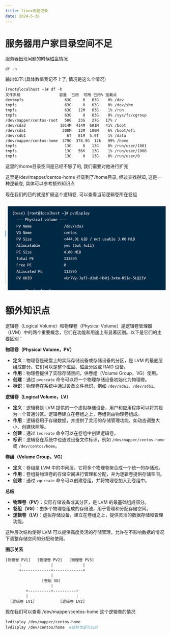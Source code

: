 ```yaml
---
title: linux问题记录
date: 2024-5-30
---
```


# 服务器用户家目录空间不足

服务器出现问题的时候磁盘情况

```
df -h
```

输出如下:(具体数值我记不上了, 情况是这么个情况)

```
[root@localhost ~]# df -h
文件系统                 容量  已用  可用 已用% 挂载点
devtmpfs                  63G     0   63G    0% /dev
tmpfs                     63G     0   63G    0% /dev/shm
tmpfs                     63G   12M   63G    1% /run
tmpfs                     63G     0   63G    0% /sys/fs/cgroup
/dev/mapper/centos-root   50G   23G   27G   17% /
/dev/sda2               1014M  414M  601M   41% /boot
/dev/sda1                200M   12M  189M    6% /boot/efi
/dev/sdb1                  6T   81M  5.9T    1% /data
/dev/mapper/centos-home  379G  378.9G  12k   99% /home
tmpfs                     13G     0   13G    0% /run/user/1001
tmpfs                     13G   56K   13G    1% /run/user/1000
tmpfs                     13G     0   13G    0% /run/user/0

```

这里的/home目录空间是已经不够了的, 我们需要对他进行扩充

这里是/dev/mapper/centos-home  挂载到了/home目录,  经过查找得知,  这是一种逻辑卷,  具体可以参考额外知识点

现在我们的目的就是扩展这个逻辑卷,  可以查看当前逻辑卷所在卷组

```

```





![image-20240530213150642](../../img/问题记录assets/image-20240530213150642.png)

# 额外知识点

逻辑卷（Logical Volume）和物理卷（Physical Volume）是逻辑卷管理器（LVM）中的两个重要概念，它们在功能和用途上有显著区别。以下是它们的主要区别：

**物理卷（Physical Volume，PV）**

- **定义**：物理卷是硬盘上的实际存储设备或存储设备的分区，是 LVM 的最底层组成部分。它们可以是整个磁盘、磁盘分区或 RAID 设备。
- **作用**：物理卷提供了实际存储空间，供卷组（Volume Group，VG）使用。
- **创建**：通过 `pvcreate` 命令可以将一个物理存储设备初始化为物理卷。
- **标识**：物理卷在系统中通过设备文件标识，例如 `/dev/sda1`、`/dev/sdb1`。

**逻辑卷（Logical Volume，LV）**

- **定义**：逻辑卷是 LVM 提供的一个虚拟存储设备，用户和应用程序可以将其视为一个普通分区。逻辑卷建立在卷组之上，卷组则由物理卷组成。
- **作用**：逻辑卷用于存储数据，并提供了灵活的存储管理功能，如动态调整大小、创建快照等。
- **创建**：通过 `lvcreate` 命令可以在卷组中创建逻辑卷。
- **标识**：逻辑卷在系统中也通过设备文件标识，例如 `/dev/mapper/centos-home` 或 `/dev/centos/home`。

**卷组（Volume Group，VG）**

- **定义**：卷组是 LVM 中的中间层，它将多个物理卷聚合成一个统一的存储池。
- **作用**：卷组将物理卷的存储空间进行管理和分配，并为逻辑卷提供存储空间。
- **创建**：通过 `vgcreate` 命令可以创建卷组，并将物理卷加入到卷组中。

**总结**

- **物理卷（PV）**：实际存储设备或其分区，是 LVM 的最基础组成部分。
- **卷组（VG）**：由多个物理卷组成的存储池，用于管理和分配存储空间。
- **逻辑卷（LV）**：虚拟存储设备，建立在卷组之上，提供灵活的数据存储和管理功能。

这种层次结构使得 LVM 可以提供高度灵活的存储管理，允许在不影响数据的情况下调整存储空间的分配和使用。

**图示关系**

```
[物理卷 PV1]   [物理卷 PV2]   [物理卷 PV3]
      |             |             |
      +-------------+-------------+
                    |
                [卷组 VG]
                    |
         +----------+----------+
         |                     |
  [逻辑卷 LV1]           [逻辑卷 LV2]
```

现在我们可以查看 /dev/mapper/centos-home 这个逻辑卷的情况

```sh
lvdisplay /dev/mapper/centos-home
lvdisplay /dev/centos/home  #这样也是可以的
```

